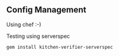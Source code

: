 ## Config Management
Using chef :-)

Testing using serverspec

```gem install kitchen-verifier-serverspec```
